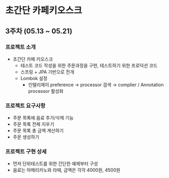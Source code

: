 # 초간단 카페키오스크

## 3주차 (05.13 ~ 05.21)

### 프로젝트 소개

- 초간단 카페 키오스크
    - 테스트 코드 작성을 위한 주문과정을 구현, 테스트하기 위한 프로덕션 코드
    - 스프링 + JPA 기반으로 전개
    - Lombok 설정
        - 인텔리제이 preference → processor 검색 → complier / Annotation processor 활성화

### 프로젝트 요구사항

- 주문 목록에 음료 추가/삭제 기능
- 주문 목록 전체 지우기
- 주문 목록 총 금액 계산하기
- 주문 생성하기

### 프로젝트 구현 상세

- 먼저 단위테스트를 위한 간단한 예제부터 구성
- 음료는 아메리카노와 라떼, 금액은 각각 4000원, 4500원